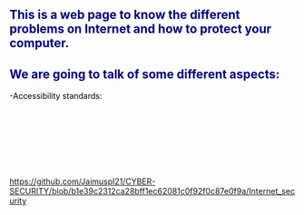 <h2><span style="color: #000080;">This is a web page to know the different problems on Internet and how to protect your computer.&nbsp;</span></h2>
<h2><span style="color: #000080;">We are going to talk of some different aspects:</span></h2>
<p><span style="color: #000000;">-Accessibility standards:</span></p>
<p>&nbsp;</p>
<p>&nbsp;</p>
<h2>&nbsp;</h2>

https://github.com/Jaimuspl21/CYBER-SECURITY/blob/b1e39c2312ca28bff1ec62081c0f92f0c87e0f9a/Internet_security
